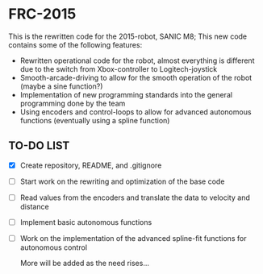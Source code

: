FRC-2015
======
This is the rewritten code for the 2015-robot, SANIC M8; This new code contains some of the following features:
- Rewritten operational code for the robot, almost everything is different due to the switch from Xbox-controller to Logitech-joystick
- Smooth-arcade-driving to allow for the smooth operation of the robot (maybe a sine function?)
- Implementation of new programming standards into the general programming done by the team
- Using encoders and control-loops to allow for advanced autonomous functions (eventually using a spline function)

## TO-DO LIST
- [x] Create repository, README, and .gitignore
- [ ] Start work on the rewriting and optimization of the base code
- [ ] Read values from the encoders and translate the data to velocity and distance
- [ ] Implement basic autonomous functions
- [ ] Work on the implementation of the advanced spline-fit functions for autonomous control

  More will be added as the need rises...
